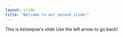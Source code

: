 ```yaml
---
layout: slide
title: "Welcome to our second slide!"
---
```

This is kelsiepoe's slide
Use the left arrow to go back!
